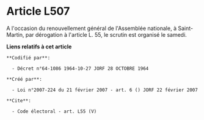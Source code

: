 # Article L507

A l'occasion du renouvellement général de l'Assemblée nationale, à Saint-Martin, par dérogation à l'article L. 55, le scrutin
est organisé le samedi.

**Liens relatifs à cet article**

	**Codifié par**:

	  - Décret n°64-1086 1964-10-27 JORF 28 OCTOBRE 1964

	**Créé par**:

	  - Loi n°2007-224 du 21 février 2007 - art. 6 () JORF 22 février 2007

	**Cite**:

	  - Code électoral - art. L55 (V)
